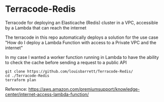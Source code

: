 # Terracode-Redis
Terracode for deploying an Elasticache (Redis) cluster in a VPC, accessible by a Lambda that can reach the internet 

The terracode in this repo automatically deploys a solution for the use case "How do I deploy a Lambda Function with access to a Private VPC and the internet"

In my case I wanted a worker function running in Lambda to have the ability to check the cache before sending a request to a public API


```
git clone https://github.com/louisbarrett/Terracode-Redis/
cd ./Terracode-Redis
terraform plan
```



Reference: https://aws.amazon.com/premiumsupport/knowledge-center/internet-access-lambda-function/
